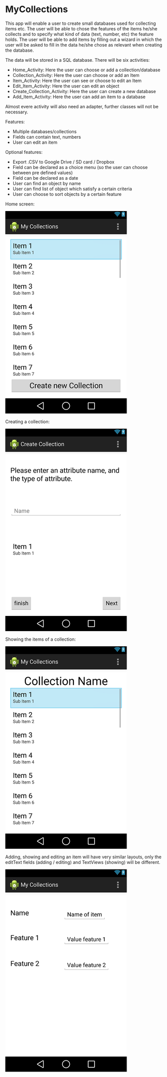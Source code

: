 MyCollections
=============

This app will enable a user to create small databases used
for collecting items etc. The user will be able to chose the features
of the items he/she collects and to specify what kind of data 
(text, number, etc) the feature holds. The user will be able to add items by
filling out a wizard in which the user will be asked to fill in the data
he/she chose as relevant when creating the database.


The data will be stored in a SQL database. 
There will be six activities:
  - Home_Activity:	Here the user can choose or add a collection/database
  - Collection_Activity: 		Here the user can choose or add an Item
  - Item_Activity:		Here the user can see or choose to edit an Item
  - Edit_Item_Activity:		Here the user can edit an object
  - Create_Collection_Activity:	Here the user can create a new database
  - Add_Item_Activity:		Here the user can add an item to a database

Almost evere activity will also need an adapter, further classes will not be necessary.

Features:
  - Multiple databases/collections
  - Fields can contain text, numbers 
  - User can edit an item


Optional features:
  - Export .CSV to Google Drive / SD card / Dropbox
  - Field can be declared as a choice menu (so the user can choose between pre defined values)
  - Field can be declared as a date
  - User can find an object by name
  - User can find list of object which satisfy a certain criteria
  - User can choose to sort objects by a certain feature

Home screen:

![oms](https://github.com/martward/MyCollections/raw/master/doc/Activity_Home.png)

Creating a collection:

![oms](https://github.com/martward/MyCollections/raw/master/doc/Activity_Create_Collection.png)

Showing the items of a collection:

![oms](https://github.com/martward/MyCollections/raw/master/doc/Activity_Collection.png)

Adding, showing and editing an item will have very similar layouts, only the
editText fields (adding / editing) and TextViews (showing) will be different.

![oms](https://github.com/martward/MyCollections/raw/master/doc/Activity_Add_Item.png)
